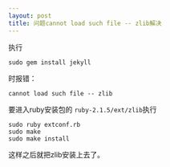 ```yaml
---
layout: post
title: 问题cannot load such file -- zlib解决
---
```



执行

	sudo gem install jekyll

时报错：

	cannot load such file -- zlib

要进入ruby安装包的 `ruby-2.1.5/ext/zlib`执行

	sudo ruby extconf.rb
	sudo make
	sudo make install

这样之后就把zlib安装上去了。 

